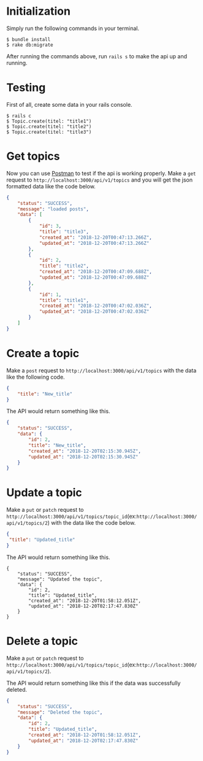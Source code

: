 # Initialization
Simply run the following commands in your terminal.

```
$ bundle install
$ rake db:migrate
```

After running the commands above, run `rails s` to make the api up and running.

# Testing 
First of all, create some data in your rails console.

```console
$ rails c
$ Topic.create(titel: "title1")
$ Topic.create(titel: "title2")
$ Topic.create(titel: "title3")
```

# Get topics
Now you can use [Postman](https://www.getpostman.com/) to test if the api is working properly.
Make a `get` request to `http://localhost:3000/api/v1/topics` and you will get the json formatted data like the code below.

```json
{
    "status": "SUCCESS",
    "message": "loaded posts",
    "data": [
        {
            "id": 3,
            "title": "title3",
            "created_at": "2018-12-20T00:47:13.266Z",
            "updated_at": "2018-12-20T00:47:13.266Z"
        },
        {
            "id": 2,
            "title": "title2",
            "created_at": "2018-12-20T00:47:09.688Z",
            "updated_at": "2018-12-20T00:47:09.688Z"
        },
        {
            "id": 1,
            "title": "title1",
            "created_at": "2018-12-20T00:47:02.036Z",
            "updated_at": "2018-12-20T00:47:02.036Z"
        }
    ]
}
```

# Create a topic
Make a `post` request to `http://localhost:3000/api/v1/topics` with the data like the following code.

```json
{
    "title": "New_title"
}
```
The API would return something like this.

```json
{
    "status": "SUCCESS",
    "data": {
        "id": 2,
        "title": "New_title",
        "created_at": "2018-12-20T02:15:30.945Z",
        "updated_at": "2018-12-20T02:15:30.945Z"
    }
}
```

# Update a topic
Make a `put` or `patch` request to `http://localhost:3000/api/v1/topics/topic_id`(ex:`http://localhost:3000/api/v1/topics/2`) with the data like the code below.

```json
{
 "title": "Updated_title"
}
```

The API would return something like this.

```
{
    "status": "SUCCESS",
    "message": "Updated the topic",
    "data": {
        "id": 2,
        "title": "Updated_title",
        "created_at": "2018-12-20T01:58:12.051Z",
        "updated_at": "2018-12-20T02:17:47.830Z"
    }
}
```

# Delete a topic
Make a `put` or `patch` request to `http://localhost:3000/api/v1/topics/topic_id`(ex:`http://localhost:3000/api/v1/topics/2`).

The API would return something like this if the data was successfully deleted.

```json
{
    "status": "SUCCESS",
    "message": "Deleted the topic",
    "data": {
        "id": 2,
        "title": "Updated_title",
        "created_at": "2018-12-20T01:58:12.051Z",
        "updated_at": "2018-12-20T02:17:47.830Z"
    }
}
```
